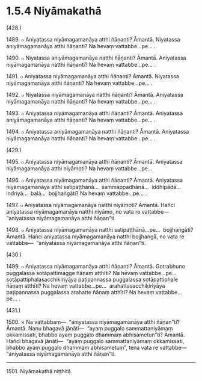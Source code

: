 

# 1.5.4 Niyāmakathā




(428.)

1489\. ๐ Aniyatassa niyāmagamanāya atthi ñāṇanti? Āmantā. Niyatassa aniyāmagamanāya atthi ñāṇanti? Na hevaṃ vattabbe…pe… .

1490\. ๐ Niyatassa aniyāmagamanāya natthi ñāṇanti? Āmantā. Aniyatassa niyāmagamanāya natthi ñāṇanti? Na hevaṃ vattabbe…pe… .

1491\. ๐ Aniyatassa niyāmagamanāya atthi ñāṇanti? Āmantā. Niyatassa niyāmagamanāya atthi ñāṇanti? Na hevaṃ vattabbe…pe… .

1492\. ๐ Niyatassa niyāmagamanāya natthi ñāṇanti? Āmantā. Aniyatassa niyāmagamanāya natthi ñāṇanti? Na hevaṃ vattabbe…pe… .

1493\. ๐ Aniyatassa niyāmagamanāya atthi ñāṇanti? Āmantā. Aniyatassa aniyāmagamanāya atthi ñāṇanti? Na hevaṃ vattabbe…pe… .

1494\. ๐ Aniyatassa aniyāmagamanāya natthi ñāṇanti? Āmantā. Aniyatassa niyāmagamanāya natthi ñāṇanti? Na hevaṃ vattabbe…pe… .

(429.)

1495\. ๐ Aniyatassa niyāmagamanāya atthi ñāṇanti? Āmantā. Aniyatassa niyāmagamanāya atthi niyāmoti? Na hevaṃ vattabbe…pe…

1496\. ๐ Aniyatassa niyāmagamanāya atthi ñāṇanti? Āmantā. Aniyatassa niyāmagamanāya atthi satipaṭṭhānā…  sammappadhānā…  iddhipādā…  indriyā…  balā…  bojjhaṅgāti? Na hevaṃ vattabbe…pe… .

1497\. ๐ Aniyatassa niyāmagamanāya natthi niyāmoti? Āmantā. Hañci aniyatassa niyāmagamanāya natthi niyāmo, no vata re vattabbe—  “aniyatassa niyāmagamanāya atthi ñāṇan”ti.

1498\. ๐ Aniyatassa niyāmagamanāya natthi satipaṭṭhānā…pe…  bojjhaṅgāti? Āmantā. Hañci aniyatassa niyāmagamanāya natthi bojjhaṅgā, no vata re vattabbe—  “aniyatassa niyāmagamanāya atthi ñāṇan”ti.

(430.)

1499\. ๐ Aniyatassa niyāmagamanāya atthi ñāṇanti? Āmantā. Gotrabhuno puggalassa sotāpattimagge ñāṇaṃ atthīti? Na hevaṃ vattabbe…pe…  sotāpattiphalasacchikiriyāya paṭipannassa puggalassa sotāpattiphale ñāṇaṃ atthīti? Na hevaṃ vattabbe…pe…  arahattasacchikiriyāya paṭipannassa puggalassa arahatte ñāṇaṃ atthīti? Na hevaṃ vattabbe…pe… .

(431.)

1500\. × Na vattabbaṃ—  “aniyatassa niyāmagamanāya atthi ñāṇan”ti? Āmantā. Nanu bhagavā jānāti—  “ayaṃ puggalo sammattaniyāmaṃ okkamissati, bhabbo ayaṃ puggalo dhammaṃ abhisametun”ti? Āmantā. Hañci bhagavā jānāti—  “ayaṃ puggalo sammattaniyāmaṃ okkamissati, bhabbo ayaṃ puggalo dhammaṃ abhisametuṃ”, tena vata re vattabbe—  “aniyatassa niyāmagamanāya atthi ñāṇan”ti.

---

1501\. Niyāmakathā niṭṭhitā.





